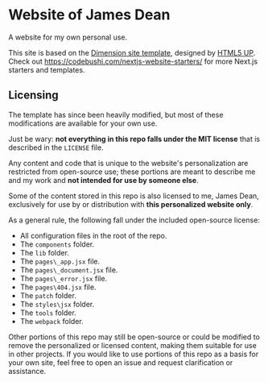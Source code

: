 # Website of James Dean
A website for my own personal use.

This site is based on the [Dimension site template](https://github.com/codebushi/nextjs-starter-dimension), designed by [HTML5 UP](https://html5up.net/dimension). Check out https://codebushi.com/nextjs-website-starters/ for more Next.js starters and templates.

## Licensing
The template has since been heavily modified, but most of these modifications are available for your own use.

Just be wary: **not everything in this repo falls under the MIT license** that is described in the `LICENSE` file.

Any content and code that is unique to the website's personalization are restricted from open-source use; these portions are meant to describe me and my work and **not intended for use by someone else**.

Some of the content stored in this repo is also licensed to me, James Dean, exclusively for use by or distribution with **this personalized website only**.

As a general rule, the following fall under the included open-source license:
* All configuration files in the root of the repo.
* The `components` folder.
* The `lib` folder.
* The `pages\_app.jsx` file.
* The `pages\_document.jsx` file.
* The `pages\_error.jsx` file.
* The `pages\404.jsx` file.
* The `patch` folder.
* The `styles\jsx` folder.
* The `tools` folder.
* The `webpack` folder.

Other portions of this repo may still be open-source or could be modified to remove the personalized or licensed content, making them suitable for use in other projects.  If you would like to use portions of this repo as a basis for your own site, feel free to open an issue and request clarification or assistance.